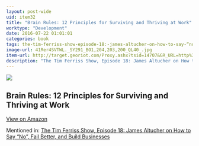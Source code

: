 ```yaml
---
layout: post-wide
uid: item32
title: "Brain Rules: 12 Principles for Surviving and Thriving at Work"
worktype: "Development"
date: 2016-07-22 01:01:01
categories: book
tags: the-tim-ferriss-show-episode-18:-james-altucher-on-how-to-say-“no”-fail-better-and-build-businesses
image-url: 41Rer4SVTWL._SY291_BO1,204,203,200_QL40_.jpg
item-url: http://target.georiot.com/Proxy.ashx?tsid=14707&GR_URL=http%3A%2F%2Fwww.amazon.com%2FBrain-Rules-Updated-Expanded-Principles%2Fdp%2F098326337X%2F%25E2%2580%25A0
description: "The Tim Ferriss Show, Episode 18: James Altucher on How to Say “No”, Fail Better, and Build Businesses"
---
```

<a href="http://target.georiot.com/Proxy.ashx?tsid=14707&GR_URL=http%3A%2F%2Fwww.amazon.com%2FBrain-Rules-Updated-Expanded-Principles%2Fdp%2F098326337X%2F%25E2%2580%25A0" target="blank"><img src="../../../../img/thumbs/41Rer4SVTWL._SY291_BO1,204,203,200_QL40_.jpg" class="prod-img"></a>
<h2>Brain Rules: 12 Principles for Surviving and Thriving at Work</h2>
<p><a class="btn btn-primary" href="http://target.georiot.com/Proxy.ashx?tsid=14707&GR_URL=http%3A%2F%2Fwww.amazon.com%2FBrain-Rules-Updated-Expanded-Principles%2Fdp%2F098326337X%2F%25E2%2580%25A0" target="blank">View on Amazon</a><p>
<p>Mentioned in: <a href="http://fourhourworkweek.com/2014/07/11/james-altucher/" target="blank">The Tim Ferriss Show, Episode 18: James Altucher on How to Say “No”, Fail Better, and Build Businesses</a></p>
